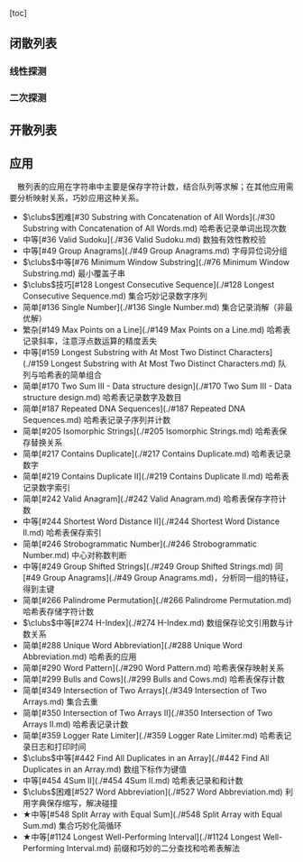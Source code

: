 [toc]

## 闭散列表

### 线性探测



### 二次探测



## 开散列表



## 应用

&emsp;散列表的应用在字符串中主要是保存字符计数，结合队列等求解；在其他应用需要分析映射关系，巧妙应用这种关系。

* $\clubs$困难[#30 Substring with Concatenation of All Words](./#30 Substring with Concatenation of All Words.md)    哈希表记录单词出现次数
* 中等[#36 Valid Sudoku](./#36 Valid Sudoku.md)    数独有效性教校验
* 中等[#49 Group Anagrams](./#49 Group Anagrams.md)    字母异位词分组
* $\clubs$中等[#76 Minimum Window Substring](./#76 Minimum Window Substring.md)    最小覆盖子串
* $\clubs$技巧[#128 Longest Consecutive Sequence](./#128 Longest Consecutive Sequence.md)    集合巧妙记录数字序列
* 简单[#136 Single Number](./#136 Single Number.md)    集合记录消解（非最优解）
* 繁杂[#149 Max Points on a Line](./#149 Max Points on a Line.md)    哈希表记录斜率，注意浮点数运算的精度丢失
* 中等[#159 Longest Substring with At Most Two Distinct Characters](./#159 Longest Substring with At Most Two Distinct Characters.md)    队列与哈希表的简单组合
* 简单[#170 Two Sum III - Data structure design](./#170 Two Sum III - Data structure design.md)    哈希表记录数字及数目
* 简单[#187 Repeated DNA Sequences](./#187 Repeated DNA Sequences.md)    哈希表记录子序列并计数
* 简单[#205 Isomorphic Strings](./#205 Isomorphic Strings.md)    哈希表保存替换关系
* 简单[#217 Contains Duplicate](./#217 Contains Duplicate.md)    哈希表记录数字
* 简单[#219 Contains Duplicate II](./#219 Contains Duplicate II.md)    哈希表记录数字索引
* 简单[#242 Valid Anagram](./#242 Valid Anagram.md)    哈希表保存字符计数
* 中等[#244 Shortest Word Distance II](./#244 Shortest Word Distance II.md)    哈希表保存索引
* 简单[#246 Strobogrammatic Number](./#246 Strobogrammatic Number.md)    中心对称数判断
* 中等[#249 Group Shifted Strings](./#249 Group Shifted Strings.md)    同[#49 Group Anagrams](./#49 Group Anagrams.md)，分析同一组的特征，得到主键
* 简单[#266 Palindrome Permutation](./#266 Palindrome Permutation.md)    哈希表存储字符计数
* $\clubs$中等[#274 H-Index](./#274 H-Index.md)    数组保存论文引用数与计数关系
* 简单[#288 Unique Word Abbreviation](./#288 Unique Word Abbreviation.md)    哈希表的应用
* 简单[#290 Word Pattern](./#290 Word Pattern.md)    哈希表保存映射关系
* 简单[#299 Bulls and Cows](./#299 Bulls and Cows.md)    哈希表保存计数
* 简单[#349 Intersection of Two Arrays](./#349 Intersection of Two Arrays.md)    集合去重
* 简单[#350 Intersection of Two Arrays II](./#350 Intersection of Two Arrays II.md)    哈希表记录计数
* 简单[#359 Logger Rate Limiter](./#359 Logger Rate Limiter.md)    哈希表记录日志和打印时间
* $\clubs$中等[#442 Find All Duplicates in an Array](./#442 Find All Duplicates in an Array.md)    数组下标作为键值
* 中等[#454 4Sum II](./#454 4Sum II.md)    哈希表记录和和计数
* $\clubs$困难[#527 Word Abbreviation](./#527 Word Abbreviation.md)    利用字典保存缩写，解决碰撞
* $\bigstar$中等[#548 Split Array with Equal Sum](./#548 Split Array with Equal Sum.md)    集合巧妙化简循环
* $\bigstar$中等[#1124 Longest Well-Performing Interval](./#1124 Longest Well-Performing Interval.md)    前缀和巧妙的二分查找和哈希表解法